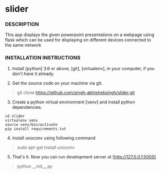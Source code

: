 # slider
### DESCRIPTION
This app displays the given powerpoint presentations on a webpage using flask which can be used for displaying on different devices connected to the same network
### INSTALLATION INSTRUCTIONS
1. Install [python] 3.6 or above, [git], [virtualenv], in your computer, if you don't have it already.

2. Get the source code on your machine via git.
> git clone https://github.com/singh-abhisheksingh/slider.git

3. Create a python virtual environment [venv] and install python dependencies.

```
cd slider
virtualenv venv
source venv/bin/activate
pip install requirements.txt
```

4. Install unoconv using following command

> sudo apt-get install unoconv

5. That's it. Now you can run development server at [http://127.0.0.1:5000]

> python \_\_init\_\_.py